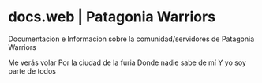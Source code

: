# docs.web | Patagonia Warriors
Documentacion e Informacion sobre la comunidad/servidores de Patagonia Warriors

Me verás volar
Por la ciudad de la furia
Donde nadie sabe de mí
Y yo soy parte de todos
